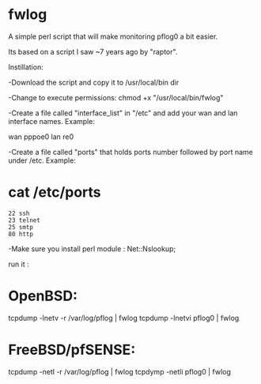fwlog
=====
A simple perl script that will make  monitoring pflog0 a bit easier.

Its  based on a script I saw ~7 years ago by "raptor".

Instillation:

-Download the script and copy it to /usr/local/bin dir

-Change to execute  permissions: chmod +x "/usr/local/bin/fwlog"

-Create a file called "interface_list" in "/etc" and add your wan and lan  interface names. Example:

  wan pppoe0
  lan   re0


 -Create a file called "ports" that holds ports number followed by port name under /etc. Example:

  # cat /etc/ports
    22 ssh
    23 telnet
    25 smtp
    80 http
  
  -Make sure you install perl module  : Net::Nslookup;
  
  run it : 
  
  # OpenBSD:
  tcpdump -lnetv -r /var/log/pflog | fwlog
  tcpdump -lnetvi pflog0 | fwlog
  
  # FreeBSD/pfSENSE:
  tcpdump -netl -r /var/log/pflog | fwlog
  tcpdymp -netli pflog0 | fwlog 
  

  
  
